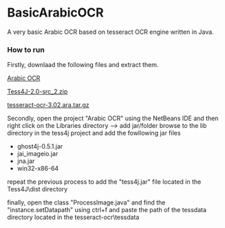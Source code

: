 # BasicArabicOCR
A very basic Arabic OCR based on tesseract OCR engine written in Java.

### How to run
Firstly, downlaad the following files and extract them.

[Arabic OCR](https://github.com/MohamedWael/BasicArabicOCR/archive/master.zip)

[Tess4J-2.0-src_2.zip](https://www.dropbox.com/s/cb9jwpogk0w8tzi/Tess4J-2.0-src_2.zip?dl=0)

[tesseract-ocr-3.02.ara.tar.gz](https://www.dropbox.com/s/t10y587ry3oo0sp/tesseract-ocr-3.02.ara.tar.gz?dl=0)

Secondly, open the project "Arabic OCR" using the NetBeans IDE and then right click on the Libraries directory
--> add jar/folder browse to the lib directory in the tess4j project and add the fowllowing jar files

- ghost4j-0.5.1.jar
- jai_imageio.jar
- jna.jar
- win32-x86-64

repeat the previous process to add the "tess4j.jar" file located in the Tess4J\dist directory

finally, open the class "ProcessImage.java" and find the "instance.setDatapath" using ctrl+f and paste the path of the tessdata directory located in the tesseract-ocr\tessdata


